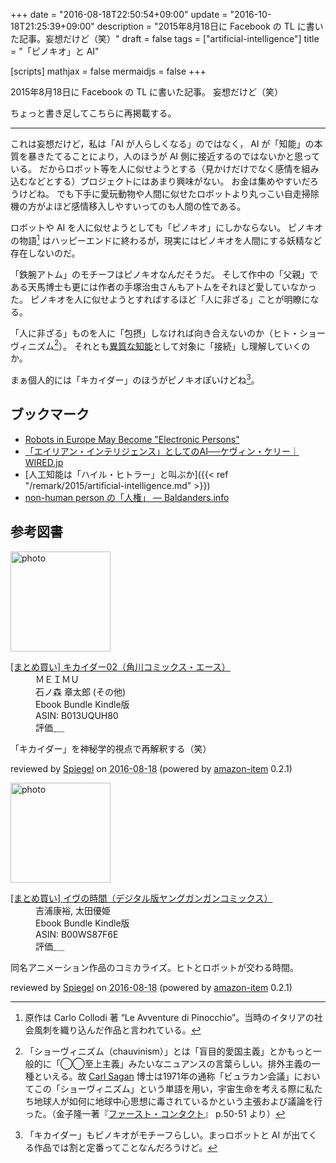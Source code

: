 +++
date = "2016-08-18T22:50:54+09:00"
update = "2016-10-18T21:25:39+09:00"
description = "2015年8月18日に Facebook の TL に書いた記事。妄想だけど（笑）"
draft = false
tags = ["artificial-intelligence"]
title = "「ピノキオ」と AI"

[scripts]
  mathjax = false
  mermaidjs = false
+++

2015年8月18日に Facebook の TL に書いた記事。
妄想だけど（笑）

ちょっと書き足してこちらに再掲載する。

----

これは妄想だけど，私は「AI が人らしくなる」のではなく， AI が「知能」の本質を暴きたてることにより，人のほうが AI 側に接近するのではないかと思っている。
だからロボット等を人に似せようとする（見かけだけでなく感情を組み込むなどとする）プロジェクトにはあまり興味がない。
お金は集めやすいだろうけどね。
でも下手に愛玩動物や人間に似せたロボットより丸っこい自走掃除機の方がよほど感情移入しやすいってのも人間の性である。

ロボットや AI を人に似せようとしても「ピノキオ」にしかならない。
ピノキオの物語[^pp] はハッピーエンドに終わるが，現実にはピノキオを人間にする妖精など存在しないのだ。

[^pp]: 原作は Carlo Collodi 著 “Le Avventure di Pinocchio”。当時のイタリアの社会風刺を織り込んだ作品と言われている。

「鉄腕アトム」のモチーフはピノキオなんだそうだ。
そして作中の「父親」である天馬博士も更には作者の手塚治虫さんもアトムをそれほど愛していなかった。
ピノキオを人に似せようとすればするほど「人に非ざる」ことが明瞭になる。

「人に非ざる」ものを人に「包摂」しなければ向き合えないのか（ヒト・ショーヴィニズム[^hc]）。
それとも[異質な知能](http://wired.jp/2016/07/06/kk-column-1/ "「エイリアン・インテリジェンス」としてのAI──ケヴィン・ケリー｜WIRED.jp")として対象に「接続」し理解していくのか。

[^hc]: 「ショーヴィニズム（chauvinism）」とは「盲目的愛国主義」とかもっと一般的に「◯◯至上主義」みたいなニュアンスの言葉らしい。排外主義の一種といえる。故 [Carl Sagan](https://en.wikipedia.org/wiki/Carl_Sagan "Carl Sagan - Wikipedia, the free encyclopedia") 博士は1971年の通称「ビュラカン会議」においてこの「ショーヴィニズム」という単語を用い，宇宙生命を考える際に私たち地球人が如何に地球中心思想に毒されているかという主張および議論を行った。（金子隆一著『[ファースト・コンタクト](https://www.amazon.co.jp/exec/obidos/ASIN/4166600044/baldandersinf-22/)』 p.50-51 より）

まぁ個人的には「キカイダー」のほうがピノキオぽいけどね[^p]。

[^p]: 「キカイダー」もピノキオがモチーフらしい。まっロボットと AI が出てくる作品では割と定番ってことなんだろうけど。

## ブックマーク

- [Robots in Europe May Become "Electronic Persons"](http://futurism.com/robots-in-europe-may-become-electronic-persons/)
- [「エイリアン・インテリジェンス」としてのAI──ケヴィン・ケリー｜WIRED.jp](http://wired.jp/2016/07/06/kk-column-1/)
- [人工知能は「ハイル・ヒトラー」と叫ぶか]({{< ref "/remark/2015/artificial-intelligence.md" >}})
- [non-human person の「人権」 — Baldanders.info](https://baldanders.info/blog/000788/)

## 参考図書

<div class="hreview">
  <div class="photo"><a class="item url" href="https://www.amazon.co.jp/%E3%81%BE%E3%81%A8%E3%82%81%E8%B2%B7%E3%81%84-%E3%82%AD%E3%82%AB%E3%82%A4%E3%83%80%E3%83%BC02%EF%BC%88%E8%A7%92%E5%B7%9D%E3%82%B3%E3%83%9F%E3%83%83%E3%82%AF%E3%82%B9%E3%83%BB%E3%82%A8%E3%83%BC%E3%82%B9%EF%BC%89/dp/B013UQUH80?SubscriptionId=AKIAJYVUJ3DMTLAECTHA&tag=baldandersinf-22&linkCode=xm2&camp=2025&creative=165953&creativeASIN=B013UQUH80"><img src="https://images-fe.ssl-images-amazon.com/images/I/C1RBaQMQg4S._SL160_.png" width="160" alt="photo"></a></div>
  <dl class="fn">
    <dt><a href="https://www.amazon.co.jp/%E3%81%BE%E3%81%A8%E3%82%81%E8%B2%B7%E3%81%84-%E3%82%AD%E3%82%AB%E3%82%A4%E3%83%80%E3%83%BC02%EF%BC%88%E8%A7%92%E5%B7%9D%E3%82%B3%E3%83%9F%E3%83%83%E3%82%AF%E3%82%B9%E3%83%BB%E3%82%A8%E3%83%BC%E3%82%B9%EF%BC%89/dp/B013UQUH80?SubscriptionId=AKIAJYVUJ3DMTLAECTHA&tag=baldandersinf-22&linkCode=xm2&camp=2025&creative=165953&creativeASIN=B013UQUH80">[まとめ買い] キカイダー02（角川コミックス・エース）</a></dt>
	<dd>ＭＥＩＭＵ</dd>
	<dd>石ノ森 章太郎 (その他)</dd>
    <dd></dd>
    <dd>Ebook Bundle Kindle版</dd>
    <dd>ASIN: B013UQUH80</dd>
    <dd>評価<abbr class="rating fa-sm" title="4">&nbsp;<i class="fas fa-star"></i>&nbsp;<i class="fas fa-star"></i>&nbsp;<i class="fas fa-star"></i>&nbsp;<i class="fas fa-star"></i>&nbsp;<i class="far fa-star"></i></abbr></dd>
  </dl>
  <p class="description">「キカイダー」を神秘学的視点で再解釈する（笑）</p>
  <p class="powered-by" >reviewed by <a href='#maker' class='reviewer'>Spiegel</a> on <abbr class="dtreviewed" title="2016-08-18">2016-08-18</abbr> (powered by <a href="https://github.com/spiegel-im-spiegel/amazon-item" >amazon-item</a> 0.2.1)</p>
</div>

<div class="hreview">
  <div class="photo"><a class="item url" href="https://www.amazon.co.jp/%E3%81%BE%E3%81%A8%E3%82%81%E8%B2%B7%E3%81%84-%E3%82%A4%E3%83%B4%E3%81%AE%E6%99%82%E9%96%93%EF%BC%88%E3%83%87%E3%82%B8%E3%82%BF%E3%83%AB%E7%89%88%E3%83%A4%E3%83%B3%E3%82%B0%E3%82%AC%E3%83%B3%E3%82%AC%E3%83%B3%E3%82%B3%E3%83%9F%E3%83%83%E3%82%AF%E3%82%B9%EF%BC%89/dp/B00WS87F6E?SubscriptionId=AKIAJYVUJ3DMTLAECTHA&tag=baldandersinf-22&linkCode=xm2&camp=2025&creative=165953&creativeASIN=B00WS87F6E"><img src="https://images-fe.ssl-images-amazon.com/images/I/D1thZQuixAS._SL160_.png" width="160" alt="photo"></a></div>
  <dl class="fn">
    <dt><a href="https://www.amazon.co.jp/%E3%81%BE%E3%81%A8%E3%82%81%E8%B2%B7%E3%81%84-%E3%82%A4%E3%83%B4%E3%81%AE%E6%99%82%E9%96%93%EF%BC%88%E3%83%87%E3%82%B8%E3%82%BF%E3%83%AB%E7%89%88%E3%83%A4%E3%83%B3%E3%82%B0%E3%82%AC%E3%83%B3%E3%82%AC%E3%83%B3%E3%82%B3%E3%83%9F%E3%83%83%E3%82%AF%E3%82%B9%EF%BC%89/dp/B00WS87F6E?SubscriptionId=AKIAJYVUJ3DMTLAECTHA&tag=baldandersinf-22&linkCode=xm2&camp=2025&creative=165953&creativeASIN=B00WS87F6E">[まとめ買い] イヴの時間（デジタル版ヤングガンガンコミックス）</a></dt>
	<dd>吉浦康裕, 太田優姫</dd>
    <dd></dd>
    <dd>Ebook Bundle Kindle版</dd>
    <dd>ASIN: B00WS87F6E</dd>
    <dd>評価<abbr class="rating fa-sm" title="4">&nbsp;<i class="fas fa-star"></i>&nbsp;<i class="fas fa-star"></i>&nbsp;<i class="fas fa-star"></i>&nbsp;<i class="fas fa-star"></i>&nbsp;<i class="far fa-star"></i></abbr></dd>
  </dl>
  <p class="description">同名アニメーション作品のコミカライズ。ヒトとロボットが交わる時間。</p>
  <p class="powered-by" >reviewed by <a href='#maker' class='reviewer'>Spiegel</a> on <abbr class="dtreviewed" title="2016-08-18">2016-08-18</abbr> (powered by <a href="https://github.com/spiegel-im-spiegel/amazon-item" >amazon-item</a> 0.2.1)</p>
</div>
